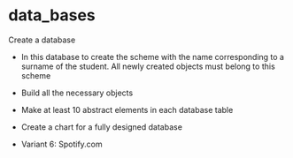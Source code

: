 # data_bases
Create a database
  - In this database to create the scheme with the name corresponding to a surname of the student. All newly created objects must belong to this scheme
  - Build all the necessary objects
  - Make at least 10 abstract elements in each database table
  - Create a chart for a fully designed database

  - Variant 6: Spotify.com
